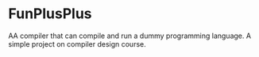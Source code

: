 # FunPlusPlus
AA compiler that can compile and run a dummy programming language. A simple project on compiler design course.
